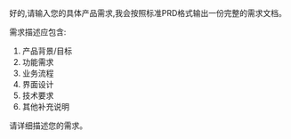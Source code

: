好的,请输入您的具体产品需求,我会按照标准PRD格式输出一份完整的需求文档。

需求描述应包含:

1. 产品背景/目标
2. 功能需求
3. 业务流程 
4. 界面设计
5. 技术要求
6. 其他补充说明

请详细描述您的需求。